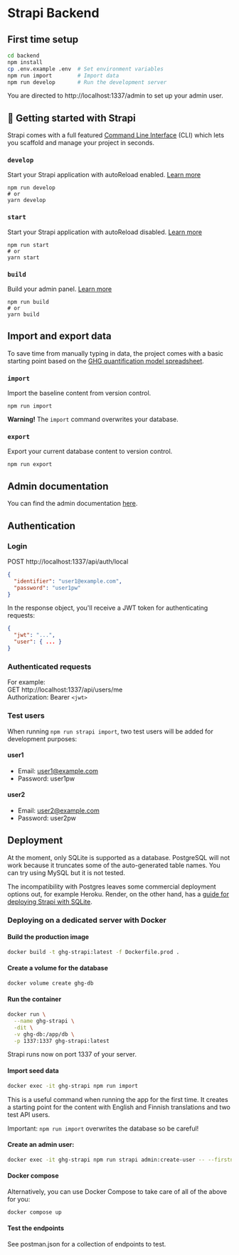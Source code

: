 # Strapi Backend

## First time setup

```bash
cd backend
npm install
cp .env.example .env  # Set environment variables
npm run import        # Import data
npm run develop       # Run the development server
```

You are directed to http://localhost:1337/admin to set up your admin user.

## 🚀 Getting started with Strapi

Strapi comes with a full featured [Command Line Interface](https://docs.strapi.io/developer-docs/latest/developer-resources/cli/CLI.html) (CLI) which lets you scaffold and manage your project in seconds.

### `develop`

Start your Strapi application with autoReload enabled. [Learn more](https://docs.strapi.io/developer-docs/latest/developer-resources/cli/CLI.html#strapi-develop)

```
npm run develop
# or
yarn develop
```

### `start`

Start your Strapi application with autoReload disabled. [Learn more](https://docs.strapi.io/developer-docs/latest/developer-resources/cli/CLI.html#strapi-start)

```
npm run start
# or
yarn start
```

### `build`

Build your admin panel. [Learn more](https://docs.strapi.io/developer-docs/latest/developer-resources/cli/CLI.html#strapi-build)

```
npm run build
# or
yarn build
```

## Import and export data

To save time from manually typing in data, the project comes with a basic starting point based on the [GHG quantification model spreadsheet](https://docs.google.com/spreadsheets/d/1uVMZRZjQ2LFPcwRgRoiAyaYsQhJnL8Ey/edit).

### `import`

Import the baseline content from version control.

```
npm run import
```

**Warning!** The `import` command overwrites your database.

### `export`

Export your current database content to version control.

```
npm run export
```

## Admin documentation

You can find the admin documentation [here](https://docs.google.com/document/d/1-E18h0reI6fIBbrsh9C1KQadoSTGeZJT11NWxKx5iEc/edit#heading=h.fumehj96yk45).

## Authentication

### Login

POST http://localhost:1337/api/auth/local

```json
{
  "identifier": "user1@example.com",
  "password": "user1pw"
}
```

In the response object, you'll receive a JWT token for authenticating requests:

```json
{
  "jwt": "...",
  "user": { ... }
}
```

### Authenticated requests

For example:<br>
GET http://localhost:1337/api/users/me<br>
Authorization: Bearer `<jwt>`

### Test users

When running `npm run strapi import`, two test users will be added for development purposes:

#### user1

- Email: user1@example.com
- Password: user1pw

#### user2

- Email: user2@example.com
- Password: user2pw

## Deployment

At the moment, only SQLite is supported as a database. PostgreSQL will not work because it truncates some of the auto-generated table names. You can try using MySQL but it is not tested.

The incompatibility with Postgres leaves some commercial deployment options out, for example Heroku. Render, on the other hand, has a [guide for deploying Strapi with SQLite](https://render.com/docs/deploy-strapi).

### Deploying on a dedicated server with Docker

#### Build the production image

```bash
docker build -t ghg-strapi:latest -f Dockerfile.prod .
```

#### Create a volume for the database

```bash
docker volume create ghg-db
```

#### Run the container

```bash
docker run \
  --name ghg-strapi \
  -dit \
  -v ghg-db:/app/db \
  -p 1337:1337 ghg-strapi:latest
```

Strapi runs now on port 1337 of your server.

#### Import seed data

```bash
docker exec -it ghg-strapi npm run import
```

This is a useful command when running the app for the first time. It creates a starting point for the content with English and Finnish translations and two test API users.

Important: `npm run import` overwrites the database so be careful!

#### Create an admin user:

```bash
docker exec -it ghg-strapi npm run strapi admin:create-user -- --firstname=Jane --lastname=Doe --email=jane.doe@taltech.ee --password=Admin123
```

#### Docker compose

Alternatively, you can use Docker Compose to take care of all of the above for you:

```bash
docker compose up
```

#### Test the endpoints

See postman.json for a collection of endpoints to test.

